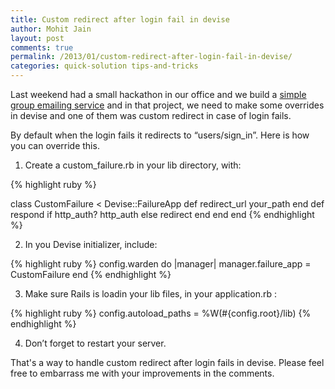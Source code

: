 ```yaml
---
title: Custom redirect after login fail in devise
author: Mohit Jain
layout: post
comments: true
permalink: /2013/01/custom-redirect-after-login-fail-in-devise/
categories: quick-solution tips-and-tricks
---
```


Last weekend had a small hackathon in our office and we build a [simple group emailing service][1] and in that project, we need to make some overrides in devise and one of them was custom redirect in case of login fails.

 [1]: http://emaillist.io?utm_source=codebeerstartups&utm_medium=blogpost&utm_campaign=codebeerstartups "Group Emailing service"

By default when the login fails it redirects to “users/sign_in”. Here is how you can override this.

1. Create a custom_failure.rb in your lib directory, with:

{% highlight ruby %}

class CustomFailure < Devise::FailureApp
  def redirect_url
    your_path
  end
  def respond
    if http_auth?
      http_auth
    else
      redirect
    end
  end
end
{% endhighlight %}

2. In you Devise initializer, include:

{% highlight ruby %}
config.warden do |manager|
  manager.failure_app = CustomFailure
end
{% endhighlight %}

3. Make sure Rails is loadin your lib files, in your application.rb :

{% highlight ruby %}
config.autoload_paths  = %W(#{config.root}/lib)
{% endhighlight %}

4. Don’t forget to restart your server.

That's a way to handle custom redirect after login fails in devise. Please feel free to embarrass me with your improvements in the comments.
